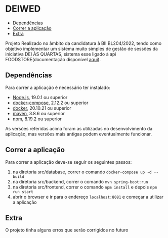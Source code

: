 # DEIWED

- [Dependências](#dependências)
- [Correr a aplicação](#correr-a-aplicação)
- [Extra](#extra)

Projeto Realizado no âmbito da candidatura à BII BL204/2022, tendo como objetivo implementar um sistema muito simples de gestão de sessões da iniciativa DEI ÀS QUARTAS, sistema esse ligado à api FOODSTORE(documentação disponível [aqui](https://eindhoven.rnl.tecnico.ulisboa.pt/food-store/docs/#overview)).

## Dependências
Para correr a aplicação é necessário ter instalado:
- [Node.js](https://nodejs.org/en/), 19.0.1 ou superior
- [docker-compose](https://docs.docker.com/compose/install/), 2.12.2 ou superior
- [docker](https://docs.docker.com/engine/install/), 20.10.21 ou superior
- [maven](https://maven.apache.org/install.html), 3.8.6 ou superior
- [npm](https://www.npmjs.com/get-npm), 8.19.2 ou superior

As versões referidas acima foram as utilizadas no desenvolvimento da aplicação, mas versões mais antigas podem eventualmente funcionar.

## Correr a aplicação
Para correr a aplicação deve-se seguir os seguintes passos:
1. na diretoria src/database, correr o comando `docker-compose up -d --build`
2. na diretoria src/backend, correr o comando `mvn spring-boot:run`
3. na diretoria src/frontend, correr o comando `npm install` e depois `npm run start`
4. abrir o browser e ir para o endereço `localhost:8081` e começar a utilizar a aplicação

## Extra
O projeto tinha alguns erros que serão corrigidos no futuro
